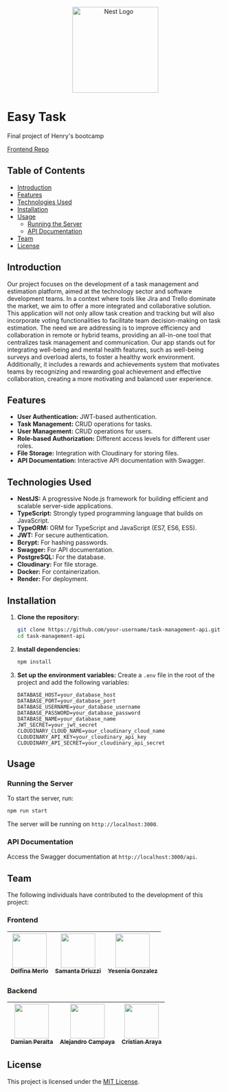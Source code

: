 <p align="center">
  <a href="http://nestjs.com/" target="blank"><img src="https://nestjs.com/img/logo-small.svg" width="200" alt="Nest Logo" /></a>
</p>

# Easy Task

Final project of Henry's bootcamp

[Frontend Repo](https://github.com/DamiiPeralta/PFG7-Front)

## Table of Contents

- [Introduction](#introduction)
- [Features](#features)
- [Technologies Used](#technologies-used)
- [Installation](#installation)
- [Usage](#usage)
  - [Running the Server](#running-the-server)
  - [API Documentation](#api-documentation)
- [Team](#team)
- [License](#license)

## Introduction

Our project focuses on the development of a task management and estimation platform, aimed at the technology sector and software development teams. In a context where tools like Jira and Trello dominate the market, we aim to offer a more integrated and collaborative solution. This application will not only allow task creation and tracking but will also incorporate voting functionalities to facilitate team decision-making on task estimation. The need we are addressing is to improve efficiency and collaboration in remote or hybrid teams, providing an all-in-one tool that centralizes task management and communication. Our app stands out for integrating well-being and mental health features, such as well-being surveys and overload alerts, to foster a healthy work environment. Additionally, it includes a rewards and achievements system that motivates teams by recognizing and rewarding goal achievement and effective collaboration, creating a more motivating and balanced user experience.

## Features

- **User Authentication:** JWT-based authentication.
- **Task Management:** CRUD operations for tasks.
- **User Management:** CRUD operations for users.
- **Role-based Authorization:** Different access levels for different user roles.
- **File Storage:** Integration with Cloudinary for storing files.
- **API Documentation:** Interactive API documentation with Swagger.

## Technologies Used

- **NestJS:** A progressive Node.js framework for building efficient and scalable server-side applications.
- **TypeScript:** Strongly typed programming language that builds on JavaScript.
- **TypeORM:** ORM for TypeScript and JavaScript (ES7, ES6, ES5).
- **JWT:** For secure authentication.
- **Bcrypt:** For hashing passwords.
- **Swagger:** For API documentation.
- **PostgreSQL:** For the database.
- **Cloudinary:** For file storage.
- **Docker:** For containerization.
- **Render:** For deployment.

## Installation

1. **Clone the repository:**

   ```bash
   git clone https://github.com/your-username/task-management-api.git
   cd task-management-api
   ```

2. **Install dependencies:**

   ```bash
   npm install
   ```

3. **Set up the environment variables:**
   Create a `.env` file in the root of the project and add the following variables:

   ```env
   DATABASE_HOST=your_database_host
   DATABASE_PORT=your_database_port
   DATABASE_USERNAME=your_database_username
   DATABASE_PASSWORD=your_database_password
   DATABASE_NAME=your_database_name
   JWT_SECRET=your_jwt_secret
   CLOUDINARY_CLOUD_NAME=your_cloudinary_cloud_name
   CLOUDINARY_API_KEY=your_cloudinary_api_key
   CLOUDINARY_API_SECRET=your_cloudinary_api_secret
   ```

## Usage

### Running the Server

To start the server, run:

```bash
npm run start
```

The server will be running on `http://localhost:3000`.

### API Documentation

Access the Swagger documentation at `http://localhost:3000/api`.

## Team

The following individuals have contributed to the development of this project:

### Frontend

| [<img src="https://avatars.githubusercontent.com/u/137831158?v=4" width=80><br><sub>Delfina Merlo</sub>](https://github.com/D-MERLO) | [<img src="https://avatars.githubusercontent.com/u/117830607?v=4" width=80><br><sub>Samanta Driuzzi</sub>](https://github.com/SamantaDriuzzi) | [<img src="https://avatars.githubusercontent.com/u/130951872?v=4" width=80><br><sub>Yesenia Gonzalez</sub>](https://github.com/yesiviola) |
| :---: | :---: | :---: |

### Backend

| [<img src="https://avatars.githubusercontent.com/u/86084164?v=4" width=80><br><sub>Damian Peralta</sub>](https://github.com/DamiiPeralta) | [<img src="https://avatars.githubusercontent.com/u/83714656?v=4" width=80><br><sub>Alejandro Campaya</sub>](https://github.com/Alejandro0419) | [<img src="https://avatars.githubusercontent.com/u/97191718?v=4" width=80><br><sub>Cristian Araya</sub>](https://github.com/ArayaCG) |
| :---: | :---: | :---: |

## License

This project is licensed under the [MIT License](LICENSE).

